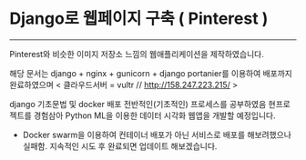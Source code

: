 # Django로 웹페이지 구축 ( Pinterest )
---

Pinterest와 비슷한 이미지 저장소 느낌의 웹애플리케이션을 제작하였습니다.

해당 문서는 django + nginx + gunicorn + django portanier를 이용하여 배포까지 완료하였으며
< 클라우드서버 = vultr  // http://158.247.223.215/ >

django 기초문법 및 docker 배포 전반적인(기초적인) 프로세스를 공부하였음 현프로젝트를 경험삼아 Python ML을 이용한 데이터 시각화 웹앱을 개발할 예정입니다.

+ Docker swarm을 이용하여 컨테이너 배포가 아닌 서비스로 배포를 해보려했으나 실패함. 지속적인 시도 후 완료되면 업데이트 해보겠습니다.
